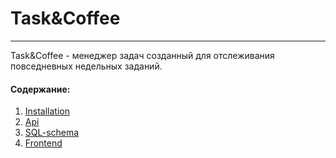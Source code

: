 # Task&Coffee

___

Task&Coffee - менеджер задач созданный для отслеживания повседневных недельных заданий.

#### Содержание:
1) [Installation](docs/installation.md)
2) [Api](docs/api.md)
3) [SQL-schema](docs/schema.md)
4) [Frontend](docs/frontend.md)
